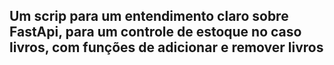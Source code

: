 ## Um scrip para um entendimento claro sobre FastApi, para um controle de estoque no caso livros, com funções de adicionar e remover livros


